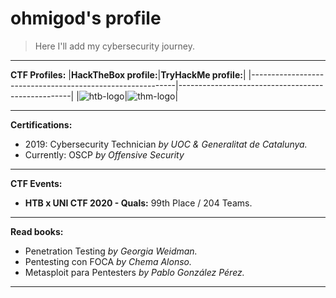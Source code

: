 # ohmigod's profile

>Here I'll add my cybersecurity journey.
_____
**CTF Profiles:**
|**HackTheBox profile:**|**TryHackMe profile:**|
|-----------------------------------------------------------|---------------------------------------------------|
|![htb-logo](http://www.hackthebox.eu/badge/image/86046.jpg)|![thm-logo](https://i.ibb.co/pJr2hXL/ohmigod-1.png)|
_____
**Certifications:**
* 2019: Cybersecurity Technician _by UOC & Generalitat de Catalunya._
* Currently: OSCP _by Offensive Security_

_____

**CTF Events:**

* **HTB x UNI CTF 2020 - Quals:** 99th Place / 204 Teams.

_____
**Read books:**
* Penetration Testing _by Georgia Weidman._
* Pentesting con FOCA _by Chema Alonso._
* Metasploit para Pentesters _by Pablo González Pérez._

______
